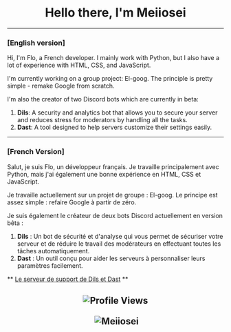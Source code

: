 <h1 align="center">Hello there, I'm Meiiosei</h1>

--------

### [English version]

Hi, I'm Flo, a French developer. I mainly work with Python, but I also have a lot of experience with HTML, CSS, and JavaScript.

I'm currently working on a group project: El-goog. The principle is pretty simple - remake Google from scratch.

I'm also the creator of two Discord bots which are currently in beta:

1. **Dils**: A security and analytics bot that allows you to secure your server and reduces stress for moderators by handling all the tasks.
2. **Dast**: A tool designed to help servers customize their settings easily.

--------

### [French Version]

Salut, je suis Flo, un développeur français. Je travaille principalement avec Python, mais j'ai également une bonne expérience en HTML, CSS et JavaScript.

Je travaille actuellement sur un projet de groupe : El-goog. Le principe est assez simple : refaire Google à partir de zéro.

Je suis également le créateur de deux bots Discord actuellement en version bêta :

1. **Dils** : Un bot de sécurité et d'analyse qui vous permet de sécuriser votre serveur et de réduire le travail des modérateurs en effectuant toutes les tâches automatiquement.
2. **Dast** : Un outil conçu pour aider les serveurs à personnaliser leurs paramètres facilement.


** [Le serveur de support de Dils et Dast](https://discord.gg/bA6UfvZwgN) ** 

<h2 align="center">
  
![Profile Views](https://komarev.com/ghpvc/?username=Meiiosei)
<p>&nbsp;<img align="center" src="https://github-readme-stats.vercel.app/api?username=Meiiosei&show_icons=true&locale=en&theme=dark" alt="Meiiosei" /></p>

</h2>

